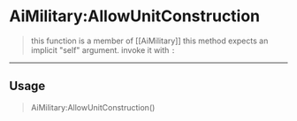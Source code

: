 # AiMilitary:AllowUnitConstruction
> this function is a member of [[AiMilitary]]
> this method expects an implicit "self" argument. invoke it with `:`
-----
## Usage
> AiMilitary:AllowUnitConstruction()
